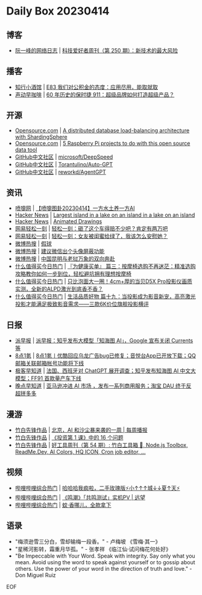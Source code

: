 # Daily Box 20230414

## 博客
- [阮一峰的网络日志](https://www.ruanyifeng.com/blog/) | [科技爱好者周刊（第 250 期）：新技术的最大风险](http://www.ruanyifeng.com/blog/2023/04/weekly-issue-250.html)

## 播客
- [知行小酒馆](https://www.xiaoyuzhoufm.com/podcast/6013f9f58e2f7ee375cf4216) | [E83 我们对公积金的态度：应用尽用，能取就取](https://www.xiaoyuzhoufm.com/episode/6438fc399361a4e7c3863b9a?utm_source=rss)
- [声动早咖啡](https://sheng-espresso.fireside.fm/) | [60 年历史的保时捷 911：超级品牌如何打造超级产品？](https://sheng-espresso.fireside.fm/248)

## 开源
- [Opensource.com](https://opensource.com/) | [A distributed database load-balancing architecture with ShardingSphere](https://opensource.com/article/23/4/distributed-database-load-balancing-architecture-shardingsphere)
- [Opensource.com](https://opensource.com/) | [5 Raspberry Pi projects to do with this open source data tool](https://opensource.com/article/23/4/raspberry-pi-projects-influxdb)
- [GitHub中文社区](https://www.githubs.cn/trending) | [microsoft/DeepSpeed](https://github.com/microsoft/DeepSpeed)
- [GitHub中文社区](https://www.githubs.cn/trending) | [Torantulino/Auto-GPT](https://github.com/Torantulino/Auto-GPT)
- [GitHub中文社区](https://www.githubs.cn/trending) | [reworkd/AgentGPT](https://github.com/reworkd/AgentGPT)

## 资讯
- [喷嚏网](http://www.dapenti.com/blog/blog.asp?subjectid=70&name=xilei) | [【喷嚏图卦20230414】一方水土养一方AI](http://www.dapenti.com/blog/more.asp?name=xilei&id=170887)
- [Hacker News](https://news.ycombinator.com/front) | [Largest island in a lake on an island in a lake on an island](https://news.ycombinator.com/item?id=35567026)
- [Hacker News](https://news.ycombinator.com/front) | [Animated Drawings](https://news.ycombinator.com/item?id=35561203)
- [网易轻松一刻](https://m.163.com/touch/exclusive/sub/qsyk) | [轻松一刻：砸了这个车得赔不少吧？肯定有两万吧](https://3g.163.com/news/article/I2AM4TO0000181BR.html)
- [网易轻松一刻](https://m.163.com/touch/exclusive/sub/qsyk) | [轻松一刻：女友被闺蜜给绿了，我该怎么安慰她？](https://3g.163.com/news/article/I283NLHV000181BR.html)
- [微博热搜](https://weibo.com/newlogin?tabtype=search) | [假球](https://s.weibo.com/weibo?q=%23假球%23)
- [微博热搜](https://weibo.com/newlogin?tabtype=search) | [建议微信出个头像屏蔽功能](https://s.weibo.com/weibo?q=%23建议微信出个头像屏蔽功能%23)
- [微博热搜](https://weibo.com/newlogin?tabtype=search) | [中国昆明与老挝万象的双向奔赴](https://s.weibo.com/weibo?q=%23中国昆明与老挝万象的双向奔赴%23)
- [什么值得买今日热门](https://post.smzdm.com/hot_1/) | [『为健康买单』 篇三：按摩椅选购不再迷茫：精准选购攻略教你如何一步到位，轻松避坑拥有理想按摩椅](https://post.smzdm.com/p/a7nv4qnd/)
- [什么值得买今日热门](https://post.smzdm.com/hot_1/) | [只比泡面大一圈！4cm+厚的当贝D5X Pro投影仪画质实测，全新的ALPD激光到底香不香？](https://post.smzdm.com/p/awz6dorp/)
- [什么值得买今日热门](https://post.smzdm.com/hot_1/) | [生活品质好物 篇十九：当投影成为影音新宠，高亮激光投影才能满足极致影音需求——三款6K价位旗舰投影横评](https://post.smzdm.com/p/am82zrek/)

## 日报
- [派早报](https://sspai.com/tag/%E6%B4%BE%E6%97%A9%E6%8A%A5) | [派早报：知乎发布大模型「知海图 AI」，Google 宣布关闭 Currents 等](https://sspai.com/post/79301)
- [8点1氪](https://36kr.com/user/5652071) | [8点1氪丨优酷回应乌龙广告bug已修复；音悦台App已开放下载；QQ邮箱关联邮箱帐号功能将下线](https://36kr.com/p/2214452920808069)
- [极客早知道](https://www.geekpark.net/column/74) | [法国、西班牙对 ChatGPT 展开调查；知乎发布知海图 AI 中文大模型；FF91 首款量产车下线](https://www.geekpark.net/news/317537)
- [晚点早知道](https://www.latepost.com/news/index?proma=3) | [亚马逊冲进 AI 市场 ，发布一系列商用服务；淘宝 DAU 终于反超拼多多](https://www.latepost.com/news/dj_detail?id=1599)

## 漫游
- [竹白先锋作品](https://www.zhubai.wiki/) | [北京，AI 和沙尘暴来袭的一周 | 每周播报](https://open.zhubai.wiki/a/l/t/z/pl/shengfm/2258613627978326016)
- [竹白先锋作品](https://www.zhubai.wiki/) | [《投资第 1 课》中的 16 个问题](https://open.zhubai.wiki/a/l/t/z/pl/yestoday/2258588281396621312)
- [竹白先锋作品](https://www.zhubai.wiki/) | [好工具周刊（第 54 期）: 竹白工具箱 🧰, Node.js Toolbox, ReadMe.Dev, AI Colors, HQ ICON, Cron job editor, ...](https://open.zhubai.wiki/a/l/t/z/pl/bestxtools/2258541502231805952)

## 视频
- [哔哩哔哩综合热门](https://www.bilibili.com/v/popular/all/) | [哈哈哈我疯啦，二手玫瑰版⚡小↑↑↑城↓↓夏↑天⚡](https://b23.tv/BV1qg4y1u7f5)
- [哔哩哔哩综合热门](https://www.bilibili.com/v/popular/all/) | [《鸣潮》「共鸣测试」实机PV | 远望](https://b23.tv/BV1ML411m7FH)
- [哔哩哔哩综合热门](https://www.bilibili.com/v/popular/all/) | [蚊·香哪儿，全款拿下](https://b23.tv/BV1y24y1w7kF)

## 语录
- "梅须逊雪三分白，雪却输梅一段香。" - 卢梅坡 《雪梅·其一》
- "星稀河影转，霜重月华孤。" - 张孝祥 《临江仙·试问梅花何处好》
- "Be Impeccable with Your Word. Speak with integrity. Say only what you mean. Avoid using the word to speak against yourself or to gossip about others. Use the power of your word in the direction of truth and love." - Don Miguel Ruiz

EOF